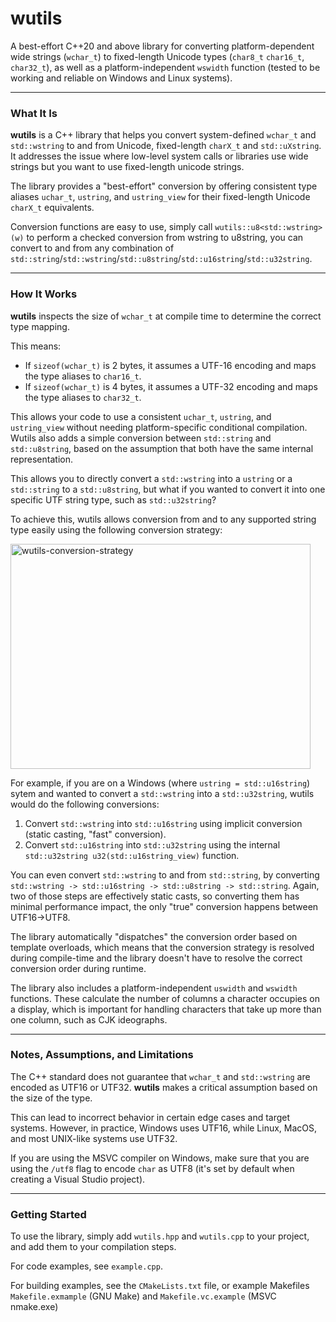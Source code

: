 # wutils

A best-effort C++20 and above library for converting platform-dependent wide strings (`wchar_t`) to fixed-length Unicode types (`char8_t` `char16_t`, `char32_t`), as well as a platform-independent `wswidth` function (tested to be working and reliable on Windows and Linux systems).

-----

### What It Is

**wutils** is a C++ library that helps you convert system-defined `wchar_t` and `std::wstring` to and from Unicode, fixed-length `charX_t` and `std::uXstring`. It addresses the issue where low-level system calls or libraries use wide strings but you want to use fixed-length unicode strings.

The library provides a "best-effort" conversion by offering consistent type aliases `uchar_t`, `ustring`, and `ustring_view` for their fixed-length Unicode `charX_t` equivalents.

Conversion functions are easy to use, simply call `wutils::u8<std::wstring>(w)` to perform a checked conversion from wstring to u8string, you can convert to and from any combination of `std::string`/`std::wstring`/`std::u8string`/`std::u16string`/`std::u32string`.

-----

### How It Works

**wutils** inspects the size of `wchar_t` at compile time to determine the correct type mapping.

This means:

  * If `sizeof(wchar_t)` is 2 bytes, it assumes a UTF-16 encoding and maps the type aliases to `char16_t`.
  * If `sizeof(wchar_t)` is 4 bytes, it assumes a UTF-32 encoding and maps the type aliases to `char32_t`.

This allows your code to use a consistent `uchar_t`, `ustring`, and `ustring_view` without needing platform-specific conditional compilation.
Wutils also adds a simple conversion between `std::string` and `std::u8string`, based on the assumption that both have the same internal representation.

This allows you to directly convert a `std::wstring` into a `ustring` or a `std::string` to a `std::u8string`, but what if you wanted to convert it into one specific UTF string type, such as `std::u32string`?

To achieve this, wutils allows conversion from and to any supported string type easily using the following conversion strategy:

<img width="480" height="360" alt="wutils-conversion-strategy" src="https://github.com/user-attachments/assets/873db7f7-335c-49aa-a543-60cc174c7423" />

For example, if you are on a Windows (where `ustring = std::u16string`) sytem and wanted to convert a `std::wstring` into a `std::u32string`, wutils would do the following conversions:
1. Convert `std::wstring` into `std::u16string` using implicit conversion (static casting, "fast" conversion).
2. Convert `std::u16string` into `std::u32string` using the internal `std::u32string u32(std::u16string_view)` function.

You can even convert `std::wstring` to and from `std::string`, by converting `std::wstring -> std::u16string -> std::u8string -> std::string`. Again, two of those steps are effectively static casts, so converting them has minimal performance impact, the only "true" conversion happens between UTF16->UTF8.

The library automatically "dispatches" the conversion order based on template overloads, which means that the conversion strategy is resolved during compile-time and the library doesn't have to resolve the correct conversion order during runtime.

The library also includes a platform-independent `uswidth` and `wswidth` functions. These calculate the number of columns a character occupies on a display, which is important for handling characters that take up more than one column, such as CJK ideographs.

-----

### Notes, Assumptions, and Limitations

The C++ standard does not guarantee that `wchar_t` and `std::wstring` are encoded as UTF16 or UTF32. **wutils** makes a critical assumption based on the size of the type.

This can lead to incorrect behavior in certain edge cases and target systems. However, in practice, Windows uses UTF16, while Linux, MacOS, and most UNIX-like systems use UTF32.

If you are using the MSVC compiler on Windows, make sure that you are using the `/utf8` flag to encode `char` as UTF8 (it's set by default when creating a Visual Studio project).

-----

### Getting Started

To use the library, simply add `wutils.hpp` and `wutils.cpp` to your project, and add them to your compilation steps.

For code examples, see `example.cpp`.

For building examples, see the `CMakeLists.txt` file, or example Makefiles `Makefile.exmample` (GNU Make) and `Makefile.vc.example` (MSVC nmake.exe)
